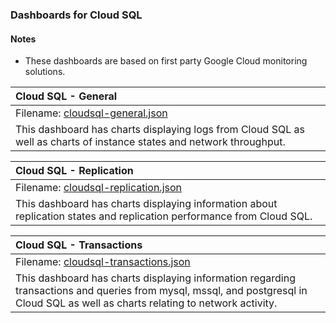 ### Dashboards for Cloud SQL

#### Notes

- These dashboards are based on first party Google Cloud monitoring solutions.

|Cloud SQL - General|
|:------------------|
|Filename: [cloudsql-general.json](cloudsql-general.json)|
|This dashboard has charts displaying logs from Cloud SQL as well as charts of instance states and network throughput. |

|Cloud SQL - Replication|
|:------------------|
|Filename: [cloudsql-replication.json](cloudsql-replication.json)|
|This dashboard has charts displaying information about replication states and replication performance from Cloud SQL. |

|Cloud SQL - Transactions|
|:------------------|
|Filename: [cloudsql-transactions.json](cloudsql-transactions.json)|
|This dashboard has charts displaying information regarding transactions and queries from mysql, mssql, and postgresql in Cloud SQL as well as charts relating to network activity. |
